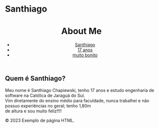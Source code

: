 # Santhiago
<!DOCTYPE html>
<html lang="pt-br">
 <head>
 <meta charset="UTF-8">
<title>Exemplo de página HTML</title>
</head>
 <body>
  <header>
  <h1>About Me</h1>
  <nav>
   <ul>
    <li><a href="#">Santhiago</a></li>
    <li><a href="#">17 anos</a></li>
    <li><a href="#">muito bonito</a></li>
  </ul>
 </nav>
</header>
<main>
 <section>
  <h2>Quem é Santhiago?</h2>
  <p>Meu nome é Santhiago Chapiewski, tenho 17 anos e estudo engenharia de software na Católica de Jaraguá do Sul.<br/> Vim diretamente do ensino médio para faculdade, nunca trabalhei e não possuo experiências no geral; tenho 1,80m <br/> de altura e sou muito feliz!!!! </p>
 </section>
 
<main>
<footer>
   <p>&copy; 2023 Exemplo de página HTML.</p>
  </footer>
 </body>
</html>
